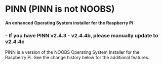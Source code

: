# PINN (PINN is not NOOBS)
#### An enhanced Operating System installer for the Raspberry Pi

### - If you have PINN v2.4.3 - v2.4.4b, please manually update to v2.4.4c

PINN is a version of the NOOBS Operating System Installer for the Raspberry Pi. See the change history below for the additional features.
